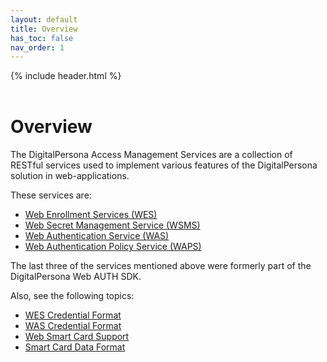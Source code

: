 ```yaml
---
layout: default
title: Overview
has_toc: false
nav_order: 1
---
```


{% include header.html %}     
<BR>  

# Overview

The DigitalPersona Access Management Services are a collection of RESTful services used to implement various features of the DigitalPersona solution in web-applications.

These services are:

- [Web Enrollment Services (WES)](wes.html)
- [Web Secret Management Service (WSMS)](wsms.html)  
- [Web Authentication Service (WAS)](wsms.html)
- [Web Authentication Policy Service (WAPS)](waps.html)

The last three of the services mentioned above were formerly part of the DigitalPersona Web AUTH SDK.

Also, see the following topics:

- [WES Credential Format](wes-cred-format.html)  
- [WAS Credential Format](was-cred-format.html)
- [Web Smart Card Support](web-smart-card-support.html)
- [Smart Card Data Format](smart-card-data-format.html)
